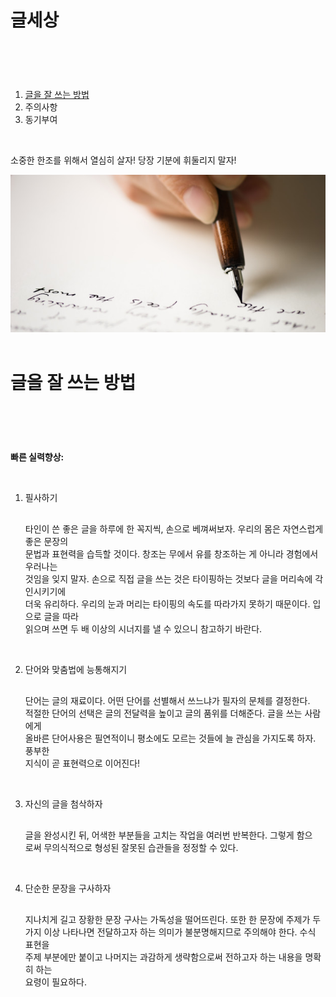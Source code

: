 
  <body>
    <h1><strong>글세상</strong></h1>
<p style= "margin-top: 90px;">
<ol>
   <li><a href="doggy file.html">글을 잘 쓰는 방법</a></li>
   <li>주의사항</li>
   <li>동기부여</li>
</ol>
   <br>
   <p>소중한 한조를 위해서 열심히 살자! 당장 기분에 휘둘리지 말자!</p>
<img src="writing.jpeg">
</body>
</html>

<br>
<br>

<body>
  <h1>글을 잘 쓰는 방법</h1>
  <p style= "margin-top: 90px;">
    <strong>빠른 실력향상:</strong></p>
      <br>
      <ol><li>필사하기</li>
        <p style= "margin-top: 30px;">
        타인이 쓴 좋은 글을 하루에 한 꼭지씩, 손으로 베껴써보자. 우리의 몸은 자연스럽게 좋은 문장의
          <br>문법과 표현력을 습득할 것이다. 창조는 무에서 유를 창조하는 게 아니라 경험에서 우러나는
          <br>것임을 잊지 말자. 손으로 직접 글을 쓰는 것은 타이핑하는 것보다 글을 머리속에 각인시키기에
          <br>더욱 유리하다. 우리의 눈과 머리는 타이핑의 속도를 따라가지 못하기 때문이다. 입으로 글을 따라
          <br>읽으며 쓰면 두 배 이상의 시너지를 낼 수 있으니 참고하기 바란다.</p>
            <p style= "margin-top: 45px;">
              <li>단어와 맞춤법에 능통해지기</li></p>
              <p style= "margin-top: 30px;">
                단어는 글의 재료이다. 어떤 단어를 선별해서 쓰느냐가 필자의 문체를 결정한다.
                  <br>적절한 단어의 선택은 글의 전달력을 높이고 글의 품위를 더해준다. 글을 쓰는 사람에게
                  <br>올바른 단어사용은 필연적이니 평소에도 모르는 것들에 늘 관심을 가지도록 하자. 풍부한
                  <br>지식이 곧 표현력으로 이어진다!</p>
                    <p style= "margin-top: 45px;">
                      <li>자신의 글을 첨삭하자</li></p>
                      <p style= "margin-top: 30px;">
                        글을 완성시킨 뒤, 어색한 부분들을 고치는 작업을 여러번 반복한다. 그렇게 함으
                          <br>로써 무의식적으로 형성된 잘못된 습관들을 정정할 수 있다.</p>
                          <p style= "margin-top: 45px;">
                            <li>단순한 문장을 구사하자</li></p>
                            <p style= "margin-top: 30px;">
                              지나치게 길고 장황한 문장 구사는 가독성을 떨어뜨린다. 또한 한 문장에 주제가 두
                                <br>가지 이상 나타나면 전달하고자 하는 의미가 불분명해지므로 주의해야 한다. 수식 표현을
                                <br>주제 부분에만 붙이고 나머지는 과감하게 생략함으로써 전하고자 하는 내용을 명확히 하는
                                <br>요령이 필요하다.</p>
                              </ol>
                              </body>
                              </html>
